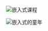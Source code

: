 ![嵌入式课程](https://github.com/yifengyou/FriendlyARM-Tiny6410/blob/master/嵌入式课程笔记/image/嵌入式课程.png)

![嵌入式的童年](https://github.com/yifengyou/FriendlyARM-Tiny6410/blob/master/嵌入式课程笔记/image/嵌入式的童年.png)
